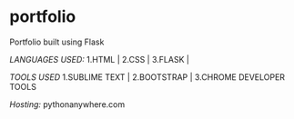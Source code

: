 # portfolio
Portfolio built using Flask

*LANGUAGES USED:*
1.HTML | 2.CSS | 3.FLASK |

*TOOLS USED*
1.SUBLIME TEXT | 2.BOOTSTRAP | 3.CHROME DEVELOPER TOOLS

*Hosting:* pythonanywhere.com

